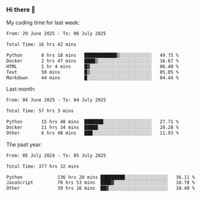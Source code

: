 ### Hi there 👋

My coding time for last week:

<!--START_SECTION:week-->

```txt
From: 29 June 2025 - To: 06 July 2025

Total Time: 16 hrs 42 mins

Python       8 hrs 18 mins   ████████████▒░░░░░░░░░░░░   49.75 %
Docker       2 hrs 47 mins   ████▒░░░░░░░░░░░░░░░░░░░░   16.67 %
HTML         1 hr 4 mins     █▓░░░░░░░░░░░░░░░░░░░░░░░   06.40 %
Text         50 mins         █▒░░░░░░░░░░░░░░░░░░░░░░░   05.05 %
Markdown     44 mins         █░░░░░░░░░░░░░░░░░░░░░░░░   04.44 %
```

<!--END_SECTION:week-->

Last month:

<!--START_SECTION:month-->

```txt
From: 04 June 2025 - To: 04 July 2025

Total Time: 57 hrs 3 mins

Python       15 hrs 48 mins  ███████░░░░░░░░░░░░░░░░░░   27.71 %
Docker       11 hrs 34 mins  █████░░░░░░░░░░░░░░░░░░░░   20.28 %
Other        6 hrs 48 mins   ███░░░░░░░░░░░░░░░░░░░░░░   11.93 %
```

<!--END_SECTION:month-->

The past year:

<!--START_SECTION:year-->

```txt
From: 05 July 2024 - To: 05 July 2025

Total Time: 377 hrs 32 mins

Python             136 hrs 20 mins █████████░░░░░░░░░░░░░░░░   36.11 %
JavaScript         70 hrs 53 mins  ████▓░░░░░░░░░░░░░░░░░░░░   18.78 %
Other              39 hrs 16 mins  ██▓░░░░░░░░░░░░░░░░░░░░░░   10.40 %
```

<!--END_SECTION:year-->

